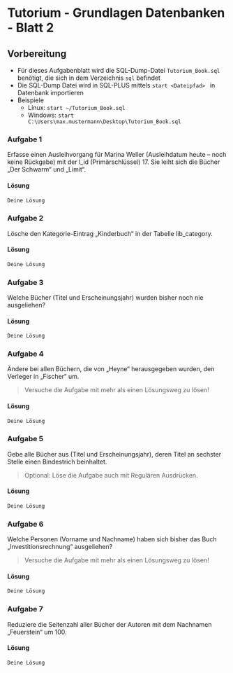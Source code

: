 # Tutorium - Grundlagen Datenbanken - Blatt 2

## Vorbereitung

* Für dieses Aufgabenblatt wird die SQL-Dump-Datei ```Tutorium_Book.sql``` benötigt, die sich in dem Verzeichnis ```sql``` befindet
* Die SQL-Dump Datei wird in SQL-PLUS mittels ```start <Dateipfad> ```  in Datenbank   importieren
* Beispiele
  * Linux: ```start ~/Tutorium_Book.sql```
  * Windows: ```start C:\Users\max.mustermann\Desktop\Tutorium_Book.sql```


### Aufgabe 1
Erfasse einen Ausleihvorgang für Marina Weller (Ausleihdatum heute – noch keine Rückgabe) mit der l_id (Primärschlüssel) 17. Sie leiht sich die Bücher „Der Schwarm“ und „Limit“.

#### Lösung
```sql
Deine Lösung
```

### Aufgabe 2
Lösche den Kategorie-Eintrag „Kinderbuch“ in der Tabelle lib_category.

#### Lösung
```sql
Deine Lösung
```

### Aufgabe 3
Welche Bücher (Titel und Erscheinungsjahr) wurden bisher noch nie ausgeliehen?

#### Lösung
```sql
Deine Lösung
```

### Aufgabe 4
Ändere bei allen Büchern, die von „Heyne“ herausgegeben wurden, den Verleger in „Fischer“ um.
> Versuche die Aufgabe mit mehr als einen Lösungsweg zu lösen!

#### Lösung
```sql
Deine Lösung
```

### Aufgabe 5
Gebe alle Bücher aus (Titel und Erscheinungsjahr), deren Titel an sechster Stelle einen Bindestrich beinhaltet.
> Optional: Löse die Aufgabe auch mit Regulären Ausdrücken.

#### Lösung
```sql
Deine Lösung
```

### Aufgabe 6
Welche Personen (Vorname und Nachname) haben sich bisher das Buch „Investitionsrechnung“ ausgeliehen?
> Versuche die Aufgabe mit mehr als einen Lösungsweg zu lösen!

#### Lösung
```sql
Deine Lösung
```

### Aufgabe 7
Reduziere die Seitenzahl aller Bücher der Autoren mit dem Nachnamen „Feuerstein“ um 100.

#### Lösung
```sql
Deine Lösung
```










